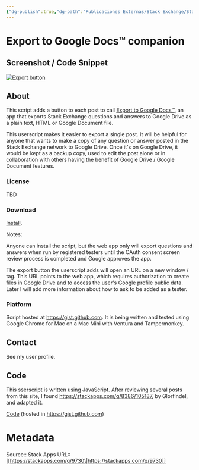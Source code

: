 ```yaml
---
{"dg-publish":true,"dg-path":"Publicaciones Externas/Stack Exchange/Stack Apps/stackapps.com-9730.md","permalink":"/publicaciones-externas/stack-exchange/stack-apps/stackapps-com-9730/","title":"Export to Google Docs™ companion","hide":true,"noteIcon":"default","created":"2024-04-03T12:20:11.701-06:00","updated":"2024-04-05T16:43:26.620-06:00"}
---
```


# Export to Google Docs™ companion

<!-- thumbnail: https://i.stack.imgur.com/TwTop.png -->
<!-- version: 0.2.3 -->
<!-- tag: export -->
<!-- excerpt: Add a button to each post for easy export to Google Docs™. Export questions and answers from Stack Exchange in various formats to Google Drive. -->

## Screenshot / Code Snippet

[![Export button][1]][1]

## About

This script adds a button to each post to call [Export to Google Docs™][2], an app that exports Stack Exchange questions and answers to Google Drive as a plain text, HTML or Google Document file.

This userscript makes it easier to export a single post. It will be helpful for anyone that wants to make a copy of any question or answer posted in the Stack Exchange network to Google Drive. Once it's on Google Drive, it would be kept as a backup copy, used to edit the post alone or in collaboration with others having the benefit of Google Drive / Google Document features.


### License

TBD

### Download

[Install][3]. 

Notes: 

Anyone can install the script, but the web app only will export questions and answers when run by registered testers until the OAuth consent screen review process is completed and Google approves the app.

The export button the userscript adds will open an URL on a new window / tag. This URL points to the web app, which requires authorization to create files in Google Drive and to access the user's Google profile public data. Later I will add more information about how to ask to be added as a tester.

### Platform

Script hosted at https://gist.github.com. It is being written and tested using Google Chrome for Mac on a Mac Mini with Ventura and Tampermonkey.

## Contact

See my user profile.

## Code

This sserscript is written using JavaScript. After reviewing several posts from this site, I found https://stackapps.com/q/8386/105187, by Glorfindel, and adapted it.

[Code][4] (hosted in https://gist.github.com)


  [1]: https://i.stack.imgur.com/TwTop.png
  [2]: https://stackapps.com/q/9709/105187
  [3]: https://gist.github.com/wicket-quest/f0b9edd43f9a804d1c5137c53be137ae/raw/fbf04ee5bebc2bd14b4ca9e72a141f0d6c8b6504/export-to-drive.user.js
  [4]: https://gist.github.com/wicket-quest/f0b9edd43f9a804d1c5137c53be137ae

# Metadata
Source:: Stack Apps
URL:: [[https://stackapps.com/q/9730\|https://stackapps.com/q/9730]]

